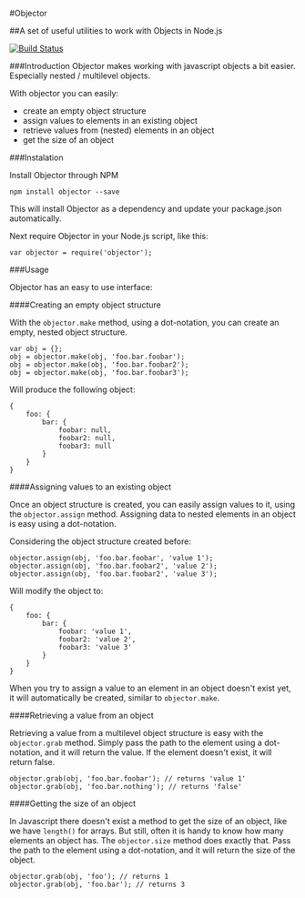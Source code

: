 #Objector

##A set of useful utilities to work with Objects in Node.js

[![Build Status](https://travis-ci.org/michielvandergeest/node-objector.svg?branch=master)](https://travis-ci.org/michielvandergeest/node-objector)

###Introduction
Objector makes working with javascript objects a bit easier. Especially nested / multilevel objects.

With objector you can easily:

- create an empty object structure
- assign values to elements in an existing object
- retrieve values from (nested) elements in an object
- get the size of an object

###Instalation

Install Objector through NPM

```
npm install objector --save
```

This will install Objector as a dependency and update your package.json automatically.

Next require Objector in your Node.js script, like this:

```
var objector = require('objector');
```

###Usage

Objector has an easy to use interface:

####Creating an empty object structure

With the ```objector.make``` method, using a dot-notation, you can create an empty, nested object structure.

```
var obj = {};
obj = objector.make(obj, 'foo.bar.foobar');
obj = objector.make(obj, 'foo.bar.foobar2');
obj = objector.make(obj, 'foo.bar.foobar3');
```

Will produce the following object:

```
{
	foo: {
		bar: {
			foobar: null,
			foobar2: null,
			foobar3: null
		}
	}
}
```

####Assigning values to an existing object

Once an object structure is created, you can easily assign values to it, using the ```objector.assign``` method. Assigning data to nested elements in an object is easy using a dot-notation.

Considering the object structure created before:

```
objector.assign(obj, 'foo.bar.foobar', 'value 1');
objector.assign(obj, 'foo.bar.foobar2', 'value 2');
objector.assign(obj, 'foo.bar.foobar2', 'value 3');
```

Will modify the object to:

```
{
	foo: {
		bar: {
			foobar: 'value 1',
			foobar2: 'value 2',
			foobar3: 'value 3'
		}
	}
}
```

When you try to assign a value to an element in an object doesn't exist yet, it will automatically be created, similar to ```objector.make```.

####Retrieving a value from an object

Retrieving a value from a multilevel object structure is easy with the ```objector.grab``` method. Simply pass the path to the element using a dot-notation, and it will return the value. If the element doesn't exist, it will return false.

```
objector.grab(obj, 'foo.bar.foobar'); // returns 'value 1'
objector.grab(obj, 'foo.bar.nothing'); // returns 'false'
```

####Getting the size of an object

In Javascript there doesn't exist a method to get the size of an object, like we have ```length()``` for arrays. But still, often it is handy to know how many elements an object has. The ```objector.size``` method does exactly that. Pass the path to the element using a dot-notation, and it will return the size of the object.

```
objector.grab(obj, 'foo'); // returns 1
objector.grab(obj, 'foo.bar'); // returns 3
```


